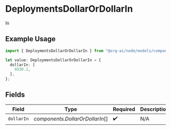 # DeploymentsDollarOrDollarIn

In

## Example Usage

```typescript
import { DeploymentsDollarOrDollarIn } from "@orq-ai/node/models/components";

let value: DeploymentsDollarOrDollarIn = {
  dollarIn: [
    9330.1,
  ],
};
```

## Fields

| Field                           | Type                            | Required                        | Description                     |
| ------------------------------- | ------------------------------- | ------------------------------- | ------------------------------- |
| `dollarIn`                      | *components.DollarOrDollarIn*[] | :heavy_check_mark:              | N/A                             |
